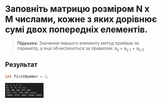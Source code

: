 # Заповніть матрицю розміром N x M числами, кожне з яких дорівнює сумі двох попередніх елементів.

>**Підказка:** Значення першого елементу метод приймає як параметр, а інші обчислюються за правилом: a<sub>ij</sub> = a<sub>ij-1</sub> + a<sub>ij-2</sub>

## Результат

```java
int firstNumber = 1;
```

<img src="https://github.com/ppc-ntu-khpi/masivi-35-DenriUs/blob/master/Result.jpg" width="25%"/>
